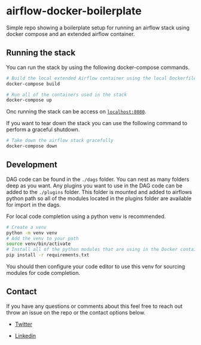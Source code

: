 # airflow-docker-boilerplate

Simple repo showing a boilerplate setup for running an airflow stack using docker compose and an extended airflow container.

## Running the stack

You can run the stack by using the following docker-compose commands.

```bash
# Build the local extended Airflow container using the local Dockerfile
docker-compose build

# Run all of the containers used in the stack
docker-compose up
```

Onc running the stack can be access on [`localhost:8080`](localhost:8080).

If you want to tear down the stack you can use the following command to perform a graceful shutdown.

```bash
# Take down the airflow stack gracefully
docker-compose down
```

## Development

DAG code can be found in the `./dags` folder. You can nest as many folders deep as you want. Any plugins you want to use in the DAG code can be added to the `./plugins` folder. This folder is mounted and added to airflows python path so all of the modules located in the plugins folder are available for import in the dags.

For local code completion using a python venv is recommended.

```bash
# Create a venv
python -m venv venv
# Add the venv to your path
source venv/bin/activate
# Install all of the python modules that are using in the Docker container
pip install -r requirements.txt
```

You should then configure your code editor to use this venv for sourcing modules for code completion.

## Contact

If you have any questions or comments about this feel free to reach out throw an issue on the repo or the contact options below.

- [Twitter]()

- [Linkedin]()
